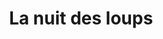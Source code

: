 ---
layout: layout_generic
language: fr
season: summer
type: B2B
menu: seminaire
topnav_color_text: 
title: La nuit des loups
permalink: "/fr/seminaires-ete/activites/nuit-des-loups"
meta-title: La nuit des loups
meta-description: Pour votre prochain séminaire d'entreprise vivez 24h avec une meute de loups pour une expérience formidable.
image01_href: https://res.cloudinary.com/deddrj0yb/image/upload/v1654251642/website/Seminaires/ete/ray-hennessy-9rloii_qmmw-unsplash.jpg
image01_alt: Un loup se découpe dans le paysage nocture
redirection_from:
price: 149
headline: |-
  INEDIT et INOUBLIABLE : 24h avec une meute de loups. Votre guide expert vous expliquer ala comportement à adopter et fera vivre une nuit incroyable que vous raconterai durant de nombreuses années. Un rêve impossible, désormais à votre portée.
page_sections:
- template: 2colTitreTxt
  title: La nuit des loups
  content: |-
    INEDIT et INOUBLIABLE : 24h avec une meute de loups. Votre guide expert vous expliquer ala comportement à adopter et fera vivre une nuit incroyable que vous raconterai durant de nombreuses années. Un rêve impossible, désormais à votre portée.
- template: 4col2imgTxtImg
  title: A partir de <br> 149€ / pers.
  baseline: |-
    Vivre avec une meute de loups le temps d'une nuit. Expérience unique et inoubliable pour vos collaborateurs, partenaires et clients. Tarif tout inclus avec transfert depuis Nice.
  button_more: True
  button:
    text_button: Demander un devis
    alt_button: Bouton d'accès au formulaire de demande de devis pour un séminaire d'entreprise
    href_button: /fr/seminaire-devis/
  ImageLeft:
    image_href: https://res.cloudinary.com/deddrj0yb/image/upload/v1654251651/website/Seminaires/ete/eva-blue-e9hbo4NtKJ0-unsplash.jpg
    alt_href: Une meute de loup marche dans la neige
  ImageMiddle:
    image_href: https://res.cloudinary.com/deddrj0yb/image/upload/v1654251644/website/Seminaires/ete/stellarstriked-u6B3EJ6Ry9k-unsplash.jpg
    alt_href: Un beau loup blanc regarde au loin
  ImageRight:
    image_href: https://res.cloudinary.com/deddrj0yb/image/upload/v1654251649/website/Seminaires/ete/darren-welsh-zBU8dMscx4M-unsplash.jpg
    alt_href: Un loup crie au loup
- template: textarea
  title: Programme de la Nuit des Loups 
  content: |-
    <h3 class="h5">JOUR 1 :</h3>
    <ul>
    <li>Arrivée sur site à partir de 17h30</li>
    <li>Installation dans les gîtes</li>
    <li>Apéritif de bienvenue et explication du comportement à adopter en présence des loups</li>
    <li>Repas "terroir" à la grange</li>
    <li>Départ pour la nuit des loups avec votre guide : rencontre et découverte de la vie de la meute, un moment magique et exceptionnel</li>
    </ul>
    <h3 class="h5">JOUR 2 :</h3>
    <ul>
    <li>Visite guidée</li>
    <li>Buffet campagnard à midi</li>
    </ul>
- template: heroImageFull
  image_href: https://res.cloudinary.com/deddrj0yb/image/upload/v1654251646/website/Seminaires/ete/thomas-bonometti-dtfyRuKG7UY-unsplash.jpg
  gradient: non
  headline:
    title: Se jeter dans la gueule du loup pour une expérience unique !!!
    color: white
  Button1:
    title: Devis à partir de 149€
    link: /fr/seminaire-devis/
  button_2_more: false
---